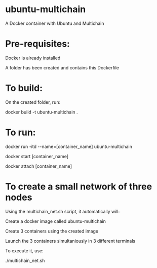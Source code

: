 # ubuntu-multichain
A Docker container with Ubuntu and Multichain

# Pre-requisites:
Docker is already installed

A folder has been created and contains this Dockerfile

# To build:
On the created folder, run:


docker build -t ubuntu-multichain .

# To run:
docker run -itd --name=[container_name] ubuntu-multichain

docker start [container_name]

docker attach [container_name]

# To create a small network of three nodes
Using the multichain_net.sh script, it automatically will:

Create a docker image called ubuntu-multichain

Create 3 containers using the created image

Launch the 3 containers simultaniously in 3 different terminals

To execute it, use:

./multichain_net.sh
